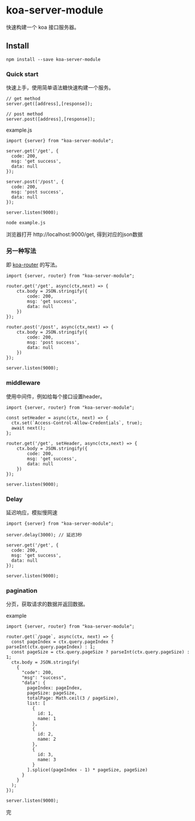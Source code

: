 # koa-server-module

快速构建一个 koa 接口服务器。

## Install

```
npm install --save koa-server-module
```

### Quick start
快速上手，使用简单语法糖快速构建一个服务。

```
// get method
server.get([address],[response]);

// post method
server.post([address],[response]);
```

example.js

```
import {server} from "koa-server-module";

server.get('/get', {
  code: 200,
  msg: 'get success',
  data: null
});

server.post('/post', {
  code: 200,
  msg: 'post success',
  data: null
});

server.listen(9000);
```

```
node example.js
```

浏览器打开 http://localhost:9000/get, 得到对应的json数据

### 另一种写法
即 [koa-router](https://github.com/alexmingoia/koa-router/tree/master/) 的写法。

```
import {server, router} from "koa-server-module";

router.get('/get', async(ctx,next) => {
    ctx.body = JSON.stringify({
        code: 200,
        msg: 'get success',
        data: null
    })
});

router.post('/post', async(ctx,next) => {
    ctx.body = JSON.stringify({
        code: 200,
        msg: 'post success',
        data: null
    })
});

server.listen(9000);
```

### middleware
使用中间件，例如给每个接口设置header。

```
import {server, router} from "koa-server-module";

const setHeader = async(ctx, next) => {
  ctx.set(`Access-Control-Allow-Credentials`, true);
  await next();
};

router.get('/get', setHeader, async(ctx,next) => {
    ctx.body = JSON.stringify({
        code: 200,
        msg: 'get success',
        data: null
    })
});

server.listen(9000);
```

### Delay
延迟响应，模拟慢网速

```
import {server} from "koa-server-module";

server.delay(3000); // 延迟3秒

server.get('/get', {
  code: 200,
  msg: 'get success',
  data: null
});

server.listen(9000);
```

### pagination
分页，获取请求的数据并返回数据。

example

```
import {server, router} from "koa-server-module";

router.get(`/page`, async(ctx, next) => {
  const pageIndex = ctx.query.pageIndex ? parseInt(ctx.query.pageIndex) : 1;
  const pageSize = ctx.query.pageSize ? parseInt(ctx.query.pageSize) : 1;
  ctx.body = JSON.stringify(
    {
      "code": 200,
      "msg": "success",
      "data": {
        pageIndex: pageIndex,
        pageSize: pageSize,
        totalPage: Math.ceil(3 / pageSize),
        list: [
          {
            id: 1,
            name: 1
          },
          {
            id: 2,
            name: 2
          },
          {
            id: 3,
            name: 3
          }
        ].splice((pageIndex - 1) * pageSize, pageSize)
      }
    }
  );
});

server.listen(9000);
```

完
